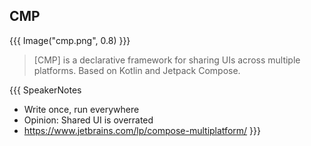 ## CMP

{{{ Image("cmp.png", 0.8) }}}

> [CMP] is a declarative framework for sharing UIs across multiple platforms. Based on Kotlin and Jetpack Compose.

{{{ SpeakerNotes
* Write once, run everywhere
* Opinion: Shared UI is overrated
* https://www.jetbrains.com/lp/compose-multiplatform/
}}}
